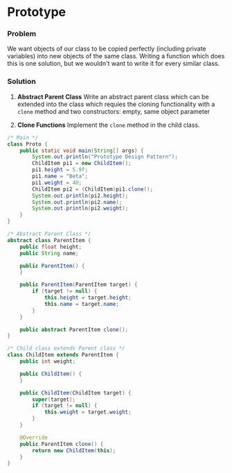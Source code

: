 # Prototype

### Problem

We want objects of our class to be copied perfectly (including private
variables) into new objects of the same class. Writing a function which does
this is one solution, but we wouldn't want to write it for every similar class.

### Solution

1. **Abstract Parent Class** Write an abstract parent class which can be
extended into the class which requies the cloning functionality with a `clone`
method and two constructors: empty, same object parameter

2. **Clone Functions** Implement the `clone` method in the child class.


```java
/* Main */
class Proto {
	public static void main(String[] args) {
		System.out.println("Prototype Design Pattern");
		ChildItem pi1 = new ChildItem();
		pi1.height = 5.9f;
		pi1.name = "Beta";
		pi1.weight = 40;
		ChildItem pi2 = (ChildItem)pi1.clone();
		System.out.println(pi2.height);
		System.out.println(pi2.name);
		System.out.println(pi2.weight);
	}
}

/* Abstract Parent Class */
abstract class ParentItem {
	public float height;
	public String name;

	public ParentItem() {
	}

	public ParentItem(ParentItem target) {
		if (target != null) {
			this.height = target.height;
			this.name = target.name;
		}
	}

	public abstract ParentItem clone();
}

/* Child class extends Parent class */
class ChildItem extends ParentItem {
	public int weight;

	public ChildItem() {
	}

	public ChildItem(ChildItem target) {
		super(target);
		if (target != null) {
			this.weight = target.weight;
		}
	}

	@Override
	public ParentItem clone() {
		return new ChildItem(this);
	}
}
```
